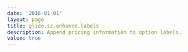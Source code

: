 ```yaml
---
date: '2016-01-01'
layout: page
title: glide.sc.enhance.labels
description: Append pricing information to option labels.
value: true
---
```

